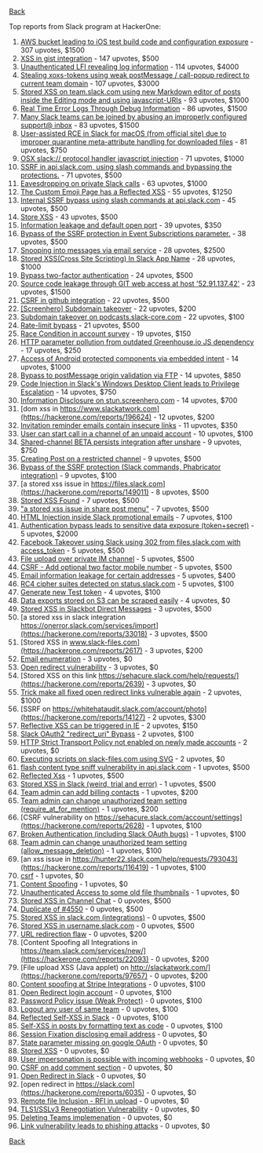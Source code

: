 [Back](../README.md)

Top reports from Slack program at HackerOne:

1. [AWS bucket leading to iOS test build code and configuration exposure](https://hackerone.com/reports/404822) - 307 upvotes, $1500
2. [XSS in gist integration](https://hackerone.com/reports/11073) - 147 upvotes, $500
3. [Unauthenticated LFI revealing log information](https://hackerone.com/reports/272578) - 114 upvotes, $4000
4. [Stealing xoxs-tokens using weak postMessage / call-popup redirect to current team domain](https://hackerone.com/reports/207170) - 107 upvotes, $3000
5. [Stored XSS on team.slack.com using new Markdown editor of posts inside the Editing mode and using javascript-URIs](https://hackerone.com/reports/132104) - 93 upvotes, $1000
6. [Real Time Error Logs Through Debug Information](https://hackerone.com/reports/503283) - 86 upvotes, $1500
7. [Many Slack teams can be joined by abusing an improperly configured support@ inbox](https://hackerone.com/reports/239623) - 83 upvotes, $1500
8. [User-assisted RCE in Slack for macOS (from official site) due to improper quarantine meta-attribute handling for downloaded files](https://hackerone.com/reports/470637) - 81 upvotes, $750
9. [OSX slack:// protocol handler javascript injection](https://hackerone.com/reports/79348) - 71 upvotes, $1000
10. [SSRF in api.slack.com, using slash commands and bypassing the protections.](https://hackerone.com/reports/381129) - 71 upvotes, $500
11. [Eavesdropping on private Slack calls](https://hackerone.com/reports/184698) - 63 upvotes, $1000
12. [The Custom Emoji Page has a Reflected XSS](https://hackerone.com/reports/258198) - 55 upvotes, $1250
13. [Internal SSRF bypass using slash commands at api.slack.com](https://hackerone.com/reports/356765) - 45 upvotes, $500
14. [Store XSS](https://hackerone.com/reports/187410) - 43 upvotes, $500
15. [Information leakage and default open port](https://hackerone.com/reports/305518) - 39 upvotes, $350
16. [Bypass of the SSRF protection in Event Subscriptions parameter.](https://hackerone.com/reports/386292) - 38 upvotes, $500
17. [Snooping into messages via email service](https://hackerone.com/reports/163938) - 28 upvotes, $2500
18. [Stored XSS(Cross Site Scripting) In Slack App Name](https://hackerone.com/reports/159460) - 28 upvotes, $1000
19. [Bypass two-factor authentication](https://hackerone.com/reports/121696) - 24 upvotes, $500
20. [Source code leakage through GIT web access at host '52.91.137.42'](https://hackerone.com/reports/148068) - 23 upvotes, $1500
21. [CSRF in github integration](https://hackerone.com/reports/174328) - 22 upvotes, $500
22. [[Screenhero] Subdomain takeover](https://hackerone.com/reports/142096) - 22 upvotes, $200
23. [Subdomain takeover on podcasts.slack-core.com](https://hackerone.com/reports/195350) - 22 upvotes, $100
24. [Rate-limit bypass](https://hackerone.com/reports/165727) - 21 upvotes, $500
25. [Race Condition in account survey](https://hackerone.com/reports/165570) - 19 upvotes, $150
26. [HTTP parameter pollution from outdated Greenhouse.io JS dependency](https://hackerone.com/reports/335339) - 17 upvotes, $250
27. [Access of Android protected components via embedded intent](https://hackerone.com/reports/200427) - 14 upvotes, $1000
28. [Bypass to postMessage origin validation via FTP](https://hackerone.com/reports/210654) - 14 upvotes, $850
29. [Code Injection in Slack's Windows Desktop Client leads to Privilege Escalation](https://hackerone.com/reports/162955) - 14 upvotes, $750
30. [Information Disclosure on stun.screenhero.com](https://hackerone.com/reports/175061) - 14 upvotes, $700
31. [dom xss in https://www.slackatwork.com](https://hackerone.com/reports/196624) - 12 upvotes, $200
32. [Invitation reminder emails contain insecure links](https://hackerone.com/reports/327674) - 11 upvotes, $350
33. [User can start call in a channel of an unpaid account](https://hackerone.com/reports/147369) - 10 upvotes, $100
34. [Shared-channel BETA persists integration after unshare](https://hackerone.com/reports/291822) - 9 upvotes, $750
35. [Creating Post on a restricted channel](https://hackerone.com/reports/151459) - 9 upvotes, $500
36. [Bypass of the SSRF protection (Slack commands, Phabricator integration)](https://hackerone.com/reports/61312) - 9 upvotes, $100
37. [a stored xss issue in https://files.slack.com](https://hackerone.com/reports/149011) - 8 upvotes, $500
38. [Stored XSS Found](https://hackerone.com/reports/9774) - 7 upvotes, $500
39. ["a stored xss issue in share post menu"](https://hackerone.com/reports/148848) - 7 upvotes, $500
40. [HTML Injection inside Slack promotional emails](https://hackerone.com/reports/321029) - 7 upvotes, $100
41. [Authentication bypass leads to sensitive data exposure (token+secret)](https://hackerone.com/reports/129918) - 5 upvotes, $2000
42. [Facebook Takeover using Slack using 302 from files.slack.com with access_token](https://hackerone.com/reports/6017) - 5 upvotes, $500
43. [File upload over private IM channel](https://hackerone.com/reports/143903) - 5 upvotes, $500
44. [CSRF - Add optional two factor mobile number](https://hackerone.com/reports/155774) - 5 upvotes, $500
45. [Email information leakage for certain addresses](https://hackerone.com/reports/169992) - 5 upvotes, $400
46. [RC4 cipher suites detected on status.slack.com](https://hackerone.com/reports/99157) - 5 upvotes, $100
47. [Generate new Test token](https://hackerone.com/reports/147544) - 4 upvotes, $100
48. [Data exports stored on S3 can be scraped easily](https://hackerone.com/reports/2746) - 4 upvotes, $0
49. [Stored XSS in Slackbot Direct Messages](https://hackerone.com/reports/4561) - 3 upvotes, $500
50. [a stored xss in slack integration https://onerror.slack.com/services/import](https://hackerone.com/reports/33018) - 3 upvotes, $500
51. [Stored XSS in www.slack-files.com](https://hackerone.com/reports/2617) - 3 upvotes, $200
52. [Email enumeration](https://hackerone.com/reports/2766) - 3 upvotes, $0
53. [Open redirect vulnerability](https://hackerone.com/reports/2731) - 3 upvotes, $0
54. [Stored XSS on this link https://sehacure.slack.com/help/requests/](https://hackerone.com/reports/2639) - 3 upvotes, $0
55. [Trick make all fixed open redirect links vulnerable again](https://hackerone.com/reports/104087) - 2 upvotes, $1000
56. [SSRF on https://whitehataudit.slack.com/account/photo](https://hackerone.com/reports/14127) - 2 upvotes, $300
57. [Reflective XSS can be triggered in IE](https://hackerone.com/reports/2497) - 2 upvotes, $150
58. [Slack OAuth2 "redirect_uri" Bypass](https://hackerone.com/reports/2575) - 2 upvotes, $100
59. [HTTP Strict Transport Policy not enabled on newly made accounts](https://hackerone.com/reports/26763) - 2 upvotes, $0
60. [Executing scripts on slack-files.com using SVG](https://hackerone.com/reports/100565) - 2 upvotes, $0
61. [flash content type sniff vulnerability in api.slack.com](https://hackerone.com/reports/3455) - 1 upvotes, $500
62. [Reflected Xss](https://hackerone.com/reports/2777) - 1 upvotes, $500
63. [Stored XSS in Slack (weird, trial and error)](https://hackerone.com/reports/96337) - 1 upvotes, $500
64. [Team admin can add billing contacts](https://hackerone.com/reports/47940) - 1 upvotes, $200
65. [Team admin can change unauthorized team setting (require_at_for_mention)](https://hackerone.com/reports/46747) - 1 upvotes, $200
66. [CSRF vulnerability on https://sehacure.slack.com/account/settings](https://hackerone.com/reports/2628) - 1 upvotes, $100
67. [Broken Authentication (including Slack OAuth bugs)](https://hackerone.com/reports/2559) - 1 upvotes, $100
68. [Team admin can change unauthorized team setting (allow_message_deletion)](https://hackerone.com/reports/46750) - 1 upvotes, $100
69. [an xss issue in https://hunter22.slack.com/help/requests/793043](https://hackerone.com/reports/116419) - 1 upvotes, $100
70. [csrf](https://hackerone.com/reports/2635) - 1 upvotes, $0
71. [Content Spoofing](https://hackerone.com/reports/2979) - 1 upvotes, $0
72. [Unauthenticated Access to some old file thumbnails](https://hackerone.com/reports/145621) - 1 upvotes, $0
73. [Stored XSS in Channel Chat](https://hackerone.com/reports/2652) - 0 upvotes, $500
74. [Duplicate of #4550](https://hackerone.com/reports/4638) - 0 upvotes, $500
75. [Stored XSS in slack.com (integrations)](https://hackerone.com/reports/10297) - 0 upvotes, $500
76. [Stored XSS in username.slack.com](https://hackerone.com/reports/2625) - 0 upvotes, $500
77. [URL redirection flaw](https://hackerone.com/reports/2622) - 0 upvotes, $200
78. [Content Spoofing all Integrations in https://team.slack.com/services/new/](https://hackerone.com/reports/22093) - 0 upvotes, $200
79. [File upload XSS (Java applet) on http://slackatwork.com/](https://hackerone.com/reports/97657) - 0 upvotes, $200
80. [Content spoofing at Stripe Integrations](https://hackerone.com/reports/21248) - 0 upvotes, $100
81. [Open Redirect login account](https://hackerone.com/reports/16718) - 0 upvotes, $100
82. [Password Policy issue (Weak Protect)](https://hackerone.com/reports/17160) - 0 upvotes, $100
83. [Logout any user of same team](https://hackerone.com/reports/54610) - 0 upvotes, $100
84. [Reflected Self-XSS in Slack](https://hackerone.com/reports/97683) - 0 upvotes, $100
85. [Self-XSS in posts by formatting text as code](https://hackerone.com/reports/89505) - 0 upvotes, $100
86. [Session Fixation disclosing email address](https://hackerone.com/reports/2582) - 0 upvotes, $0
87. [State parameter missing on google OAuth](https://hackerone.com/reports/2688) - 0 upvotes, $0
88. [Stored XSS](https://hackerone.com/reports/2926) - 0 upvotes, $0
89. [User impersonation is possible with incoming webhooks](https://hackerone.com/reports/3722) - 0 upvotes, $0
90. [CSRF on add comment section](https://hackerone.com/reports/2638) - 0 upvotes, $0
91. [Open Redirect in Slack](https://hackerone.com/reports/4549) - 0 upvotes, $0
92. [open redirect in https://slack.com](https://hackerone.com/reports/6035) - 0 upvotes, $0
93. [Remote file Inclusion - RFI in upload](https://hackerone.com/reports/14092) - 0 upvotes, $0
94. [TLS1/SSLv3 Renegotiation Vulnerability](https://hackerone.com/reports/5617) - 0 upvotes, $0
95. [Deleting Teams implemenation](https://hackerone.com/reports/2975) - 0 upvotes, $0
96. [Link vulnerability leads to phishing attacks](https://hackerone.com/reports/66994) - 0 upvotes, $0


[Back](../README.md)